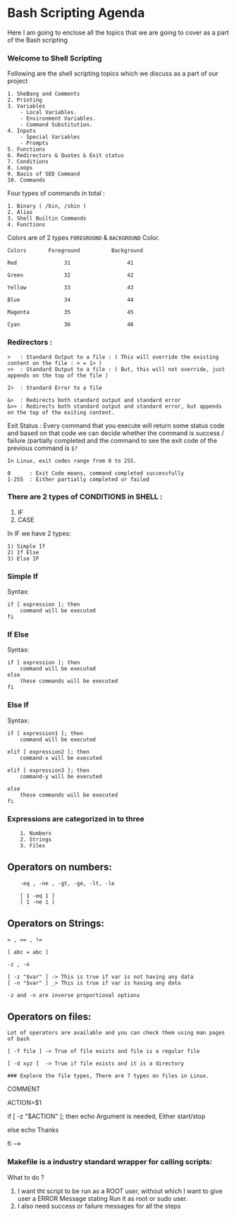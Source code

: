 # Bash Scripting Agenda

Here I am going to enclose all the topics that we are going to cover as a part of the Bash scripting

### Welcome to Shell Scripting


Following are the shell scripting topics which we discuss as a part of our project
```
1. SheBang and Comments
2. Printing
3. Variables
    - Local Variables.
    - Environment Variables.
    - Command Substitution.
4. Inputs
    - Special Variables
    - Prompts
5. Functions
6. Redirectors & Quotes & Exit status 
7. Conditions
8. Loops
9. Basis of SED Command
10. Commands
```

Four types of commands in total :
```
1. Binary ( /bin, /sbin )
2. Alias 
3. Shell Builtin Commands
4. Functions
```

Colors are of 2 types `FOREGROUND` & `BACKGROUND` Color.

```
Colors       Foreground          Background

Red               31                  41

Green             32                  42

Yellow            33                  43

Blue              34                  44

Magenta           35                  45

Cyan              36                  46
```


### Redirectors :

```
>   : Standard Output to a file : ( This will override the existing content on the file : > = 1> )
>>  : Standard Output to a file : ( But, this will not override, just appends on the top of the file )

2>  : Standard Error to a file  

&>  : Redirects both standard output and standard error
&>> : Redirects both standard output and standard error, but appends on the top of the exiting content.
```

Exit Status : Every command that you execute will return some status code and based on that code we can decide whether the command is success / failure /partially completed and the command to see the exit code of the previous command is `$?`

```
In Linux, exit codes range from 0 to 255.

0      : Exit Code means, command completed successfully
1-255  : Either partially completed or failed 

```

### There are 2 types of CONDITIONS in SHELL : 
1) IF
2) CASE 


In IF we have 2 types:

```
1) Simple If
2) If Else 
3) Else IF
```

### Simple If

Syntax: 
```
if [ expression ]; then
    command will be executed
fi 
```

### If Else

Syntax: 

```
if [ expression ]; then
    command will be executed
else
    these commands will be executed
fi 
```

### Else If 

Syntax: 

```
if [ expression1 ]; then
    command will be executed

elif [ expression2 ]; then 
    command-x will be executed

elif [ expression3 ]; then 
    command-y will be executed

else
    these commands will be executed
fi 
```



### Expressions are categorized in to three
```
    1. Numbers
    2. Strings
    3. Files
```

## Operators on numbers:
```
    -eq , -ne , -gt, -ge, -lt, -le

    [ 1 -eq 1 ] 
    [ 1 -ne 1 ]
```

## Operators on Strings:
    = , == , !=

    [ abc = abc ]

    -z , -n 

    [ -z "$var" ] -> This is true if var is not having any data
    [ -n "$var" ] _> This is true if var is having any data

    -z and -n are inverse proportional options


## Operators on files:
    Lot of operators are available and you can check them using man pages of bash 

    [ -f file ] -> True of file exists and file is a regular file 

    [ -d xyz ]  -> True if file exists and it is a directory

    ### Explore the file types, There are 7 types on files in Linux.


COMMENT

ACTION=$1
 
if [ -z "$ACTION" ]; then 
    echo Argument is needed, Either start/stop
    
else 
    echo Thanks

fi  -->


### Makefile is a industry standard wrapper for calling scripts:

What to do ?
1) I want tht script to be run as a ROOT user, without which I want to give user a ERROR Message stating Run it as root or sudo user. 
2) I also need success or failure messages for all the steps